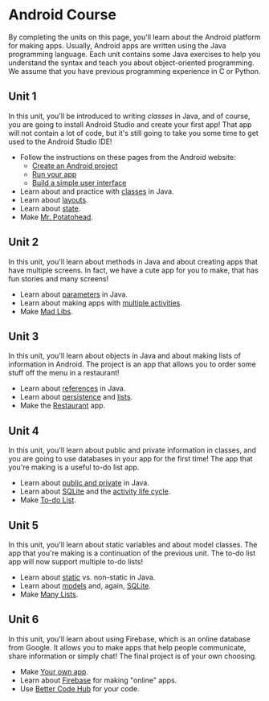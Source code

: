 # Android Course

By completing the units on this page, you'll learn about the Android platform for making apps. Usually, Android apps are written using the Java programming language. Each unit contains some Java exercises to help you understand the syntax and teach you about object-oriented programming. We assume that you have previous programming experience in C or Python.

## Unit 1

In this unit, you'll be introduced to writing *classes* in Java, and of course, you are going to install Android Studio and create your first app! That app will not contain a lot of code, but it's still going to take you some time to get used to the Android Studio IDE!

- Follow the instructions on these pages from the Android website:
    - [Create an Android project](https://developer.android.com/training/basics/firstapp/creating-project.html)
    - [Run your app](https://developer.android.com/training/basics/firstapp/running-app.html)
    - [Build a simple user interface](https://developer.android.com/training/basics/firstapp/building-ui.html)
- Learn about and practice with [classes](/android-exercises/classes) in Java.
- Learn about [layouts](/android/layouts).
- Learn about [state](/android/state).
- Make [Mr. Potatohead](/projects/mr-potatohead).

## Unit 2

In this unit, you'll learn about methods in Java and about creating apps that have multiple screens. In fact, we have a cute app for you to make, that has fun stories and many screens!

- Learn about [parameters](/android-exercises/parameters-and-return-values) in Java.
- Learn about making apps with [multiple activities](/android/multiple-activities).
- Make [Mad Libs](/projects/mad-libs).

## Unit 3

In this unit, you'll learn about objects in Java and about making lists of information in Android. The project is an app that allows you to order some stuff off the menu in a restaurant!

- Learn about [references](/android-exercises/references) in Java.
- Learn about [persistence](/android/persistence) and [lists](/android/lists).
- Make the [Restaurant](/projects/restaurant) app.

## Unit 4

In this unit, you'll learn about public and private information in classes, and you are going to use databases in your app for the first time! The app that you're making is a useful to-do list app.

- Learn about [public and private](/android-exercises/public-vs-private) in Java.
- Learn about [SQLite](/android/sqlite) and the [activity life cycle](/android/state).
- Make [To-do List](/projects/to-do-list).

## Unit 5

In this unit, you'll learn about static variables and about model classes. The app that you're making is a continuation of the previous unit. The to-do list app will now support multiple to-do lists!

- Learn about [static](/android-exercises/static-vs-non-static) vs. non-static in Java.
- Learn about [models](/android/models) and, again, [SQLite](/android/sqlite).
- Make [Many Lists](/projects/many-lists).

## Unit 6

In this unit, you'll learn about using Firebase, which is an online database from Google. It allows you to make apps that help people communicate, share information or simply chat! The final project is of your own choosing.

- Make [Your own app](/projects/your-own).
- Learn about [Firebase](/android/firebase) for making "online" apps.
- Use [Better Code Hub](/guides/better-code-hub) for your code.
